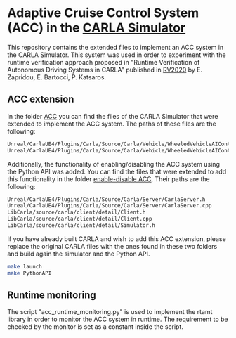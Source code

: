 # Adaptive Cruise Control System (ACC) in the [CARLA Simulator](https://carla.readthedocs.io/en/latest/)
This repository contains the extended files to implement an ACC system in the CARLA Simulator. This system was used in order to experiment with the runtime verification approach proposed in "Runtime Verification of Autonomous Driving Systems in CARLA" published in [RV2020](https://rv20.ait.ac.at/) by E. Zapridou, E. Bartocci, P. Katsaros.

## ACC extension
In the folder [ACC](https://github.com/ezapridou/carla-acc/tree/master/ACC) you can find the files of the CARLA Simulator that were extended to implement the ACC system. The paths of these files are the following:
```bash
Unreal/CarlaUE4/Plugins/Carla/Source/Carla/Vehicle/WheeledVehicleAIController.h
Unreal/CarlaUE4/Plugins/Carla/Source/Carla/Vehicle/WheeledVehicleAIController.cpp
```

Additionally, the functionality of enabling/disabling the ACC system using the Python API was added. You can find the files that were extended to add this functionality in the folder [enable-disable ACC](https://github.com/ezapridou/carla-acc/tree/master/enable-disable%20ACC). Their paths are the following:
```bash
Unreal/CarlaUE4/Plugins/Carla/Source/Carla/Server/CarlaServer.h
Unreal/CarlaUE4/Plugins/Carla/Source/Carla/Server/CarlaServer.cpp
LibCarla/source/carla/client/detail/Client.h
LibCarla/source/carla/client/detail/Client.cpp
LibCarla/source/carla/client/detail/Simulator.h
```

If you have already built CARLA and wish to add this ACC extension, please replace the original CARLA files with the ones found in these two folders and build again the simulator and the Python API. 
```bash
make launch
make PythonAPI
```

## Runtime monitoring
The script "acc_runtime_monitoring.py" is used to implement the rtamt library in order to monitor the ACC system in runtime. The requirement to be checked by the monitor is set as a constant inside the script.
